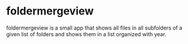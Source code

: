 # foldermergeview
foldermergeview is a small app that shows all files in all subfolders of a given list of folders and shows them in a list organized with year. 
